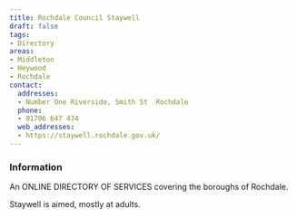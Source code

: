 ```yaml
---
title: Rochdale Council Staywell
draft: false
tags:
- Directory
areas:
- Middleton
- Heywood
- Rochdale
contact:
  addresses:
  - Number One Riverside, Smith St  Rochdale
  phone:
  - 01706 647 474
  web_addresses:
  - https://staywell.rochdale.gov.uk/
---
```


### Information
An ONLINE DIRECTORY OF SERVICES covering the boroughs
 of Rochdale.

Staywell is aimed, mostly at adults.
